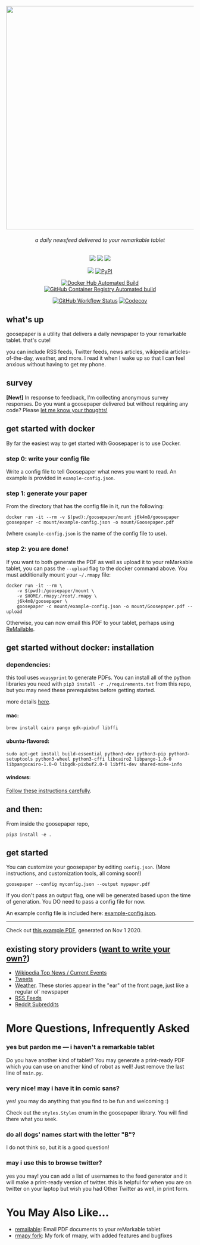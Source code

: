 <p align=center><img align=center src='https://raw.githubusercontent.com/j6k4m8/goosepaper/master/docs/goose.svg' width=600 /></p>
<h6 align=center>a daily newsfeed delivered to your remarkable tablet</h6>

<p align=center>
  <a href="https://github.com/j6k4m8/goosepaper/" alt="GitHub repo size"><img src="https://img.shields.io/github/repo-size/j6k4m8/goosepaper?style=for-the-badge" /></a>
  <a href="https://github.com/j6k4m8/goosepaper" alt="GitHub last commit"><img src="https://img.shields.io/github/last-commit/j6k4m8/goosepaper?style=for-the-badge" /></a>
  <a href="https://jordan.matelsky.com" alt="This repo is pretty dope."><img src="https://img.shields.io/badge/pretty%20dope-%F0%9F%91%8C-blue?style=for-the-badge" /></a>
</p>
<p align=center>
  <a href="https://github.com/j6k4m8/goosepaper" alt="This repo is licensed under Apache 2.0"><img src="https://img.shields.io/github/license/j6k4m8/goosepaper?style=for-the-badge" /></a>
  <a href="https://pypi.org/project/goosepaper/"><img alt="PyPI" src="https://img.shields.io/pypi/v/goosepaper?style=for-the-badge"></a>
</p>
<p align=center>
  <a href="https://hub.docker.com/repository/docker/j6k4m8/goosepaper"><img alt="Docker Hub Automated Build" src="https://img.shields.io/badge/DockerHub_image-automated-green?style=for-the-badge"></a>
  <a href="https://github.com/j6k4m8/goosepaper/pkgs/container/goosepaper"><img alt="GitHub Container Registry Automated build" src="https://img.shields.io/badge/GHCR.io_image-automated-green?style=for-the-badge"></a>
 </p>
 <p align=center>
  <a href="https://github.com/j6k4m8/goosepaper/actions?query=workflow%3A%22Python+Tests%22"><img alt="GitHub Workflow Status" src="https://img.shields.io/github/workflow/status/j6k4m8/goosepaper/Python%20Tests?label=GitHub%20Actions&style=for-the-badge"></a>
  <a href="https://codecov.io/gh/j6k4m8/goosepaper"><img alt="Codecov" src="https://img.shields.io/codecov/c/github/j6k4m8/goosepaper?logo=codecov&style=for-the-badge"></a>
</p>

## what's up

goosepaper is a utility that delivers a daily newspaper to your remarkable tablet. that's cute!

you can include RSS feeds, Twitter feeds, news articles, wikipedia articles-of-the-day, weather, and more. I read it when I wake up so that I can feel anxious without having to get my phone.

## survey

**[New!]** In response to feedback, I'm collecting anonymous survey responses. Do you want a goosepaper delivered but without requiring any code? Please [let me know your thoughts!](https://forms.gle/t3PUp2TxDQnzzs8x9)

## get started with docker

By far the easiest way to get started with Goosepaper is to use Docker.

### step 0: write your config file

Write a config file to tell Goosepaper what news you want to read. An example is provided in `example-config.json`.

### step 1: generate your paper

From the directory that has the config file in it, run the following:

```shell
docker run -it --rm -v $(pwd):/goosepaper/mount j6k4m8/goosepaper goosepaper -c mount/example-config.json -o mount/Goosepaper.pdf
```

(where `example-config.json` is the name of the config file to use).

### step 2: you are done!

If you want to both generate the PDF as well as upload it to your reMarkable tablet, you can pass the `--upload` flag to the docker command above. You must additionally mount your `~/.rmapy` file:

```shell
docker run -it --rm \
    -v $(pwd):/goosepaper/mount \
    -v $HOME/.rmapy:/root/.rmapy \
    j6k4m8/goosepaper \
    goosepaper -c mount/example-config.json -o mount/Goosepaper.pdf --upload
```

Otherwise, you can now email this PDF to your tablet, perhaps using [ReMailable](https://github.com/j6k4m8/remailable).

## get started without docker: installation

### dependencies:

this tool uses `weasyprint` to generate PDFs. You can install all of the python libraries you need with `pip3 install -r ./requirements.txt` from this repo, but you may need these prerequisites before getting started.

more details [here](https://weasyprint.readthedocs.io/en/latest/install.html).

#### mac:

```shell
brew install cairo pango gdk-pixbuf libffi
```

#### ubuntu-flavored:

```shell
sudo apt-get install build-essential python3-dev python3-pip python3-setuptools python3-wheel python3-cffi libcairo2 libpango-1.0-0 libpangocairo-1.0-0 libgdk-pixbuf2.0-0 libffi-dev shared-mime-info
```

#### windows:

[Follow these instructions carefully](https://weasyprint.readthedocs.io/en/latest/install.html#windows).

## and then:

From inside the goosepaper repo,

```shell
pip3 install -e .
```

## get started

You can customize your goosepaper by editing `config.json`. (More instructions, and customization tools, all coming soon!)

```shell
goosepaper --config myconfig.json --output mypaper.pdf
```

If you don't pass an output flag, one will be generated based upon the time of generation. You DO need to pass a config file for now.

An example config file is included here: [example-config.json](example-config.json).

---

Check out [this example PDF](https://github.com/j6k4m8/goosepaper/blob/master/docs/Example-Nov-1-2020.pdf), generated on Nov 1 2020.

## existing story providers ([want to write your own?](https://github.com/j6k4m8/goosepaper/blob/master/CONTRIBUTING.md))

-   [Wikipedia Top News / Current Events](https://github.com/j6k4m8/goosepaper/blob/master/goosepaper/storyprovider/wikipedia.py)
-   [Tweets](https://github.com/j6k4m8/goosepaper/blob/master/goosepaper/storyprovider/twitter.py)
-   [Weather](https://github.com/j6k4m8/goosepaper/blob/master/goosepaper/storyprovider/weather.py). These stories appear in the "ear" of the front page, just like a regular ol' newspaper
-   [RSS Feeds](https://github.com/j6k4m8/goosepaper/blob/master/goosepaper/storyprovider/rss.py)
-   [Reddit Subreddits](https://github.com/j6k4m8/goosepaper/blob/master/goosepaper/storyprovider/reddit.py)

# More Questions, Infrequently Asked

### yes but pardon me — i haven't a remarkable tablet

Do you have another kind of tablet? You may generate a print-ready PDF which you can use on another kind of robot as well! Just remove the last line of `main.py`.

### very nice! may i have it in comic sans?

yes! you may do anything that you find to be fun and welcoming :)

Check out the `styles.Styles` enum in the goosepaper library. You will find there what you seek.

### do all dogs' names start with the letter "B"?

I do not think so, but it is a good question!

### may i use this to browse twitter?

yes you may! you can add a list of usernames to the feed generator and it will make a print-ready version of twitter. this is helpful for when you are on twitter on your laptop but wish you had Other Twitter as well, in print form.

# You May Also Like...

-   [remailable](https://github.com/j6k4m8/remailable): Email PDF documents to your reMarkable tablet
-   [rmapy fork](https://github.com/j6k4m8/rmapy): My fork of rmapy, with added features and bugfixes
